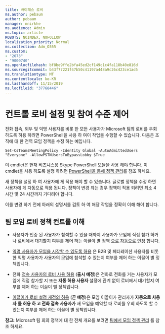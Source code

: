 ```yaml
---
title: 바이패스 로비
ms.author: pebaum
author: pebaum
manager: mnirkhe
ms.audience: Admin
ms.topic: article
ROBOTS: NOINDEX, NOFOLLOW
localization_priority: Normal
ms.collection: Adm_O365
ms.custom:
- "2673"
- "9000740"
ms.openlocfilehash: bf8be9ffe2bfa45ed2cf149c1c4fa118b40e816d
ms.sourcegitcommit: b43f77221f47b50c41197a448a9c26c423ce1ad5
ms.translationtype: MT
ms.contentlocale: ko-KR
ms.lasthandoff: 11/15/2019
ms.locfileid: "37768446"
---
```

# <a name="control-lobby-settings-and-level-of-participation"></a>컨트롤 로비 설정 및 참여 수준 제어

전화 접속, 외부 및 익명 사용자를 비롯 한 모든 사용자가 Microsoft 팀의 로비를 우회 하도록 허용 하려면 PowerShell을 사용 하 여이 작업을 수행할 수 있습니다. 다음은 조직에 대 한 전역 모임 정책을 수정 하는 예입니다.

`Set-CsTeamsMeetingPolicy -Identity Global -AutoAdmittedUsers "Everyone" -AllowPSTNUsersToBypassLobby $True`

이 cmdlet은 현재 비즈니스용 Skype PowerShell 모듈을 사용 해야 합니다. 이 cmdlet을 사용 하도록 설정 하려면 [PowerShell을 통해 정책 관리](https://docs.microsoft.com/en-us/microsoftteams/teams-powershell-overview#managing-policies-via-powershell)를 참조 하세요.

새 정책을 설정 하 여 사용자에 게 적용 해야 할 수 있습니다. 글로벌 정책을 수정 하면 사용자에 게 자동으로 적용 됩니다. 정책이 변경 되는 경우 정책이 적용 되려면 최소 4 시간 및 24 시간까지 기다려야 합니다.

이를 변경 하기 전에 아래의 설명서를 검토 하 여 해당 작업을 정확히 이해 해야 합니다.

## <a name="understanding-teams-meeting-lobby-policy-controls"></a>팀 모임 로비 정책 컨트롤 이해

- 사용자가 인증 된 사용자가 참석할 수 있을 때까지 사용자가 모임에 직접 참가 하거나 로비에서 대기할지 여부를 제어 하는 이끌이 별 정책 [으로 자동으로 인정](https://docs.microsoft.com/microsoftteams/meeting-policies-in-teams#automatically-admit-people) 합니다.

- [익명 사용자가 모임을 시작할 수 있도록 허용](https://docs.microsoft.com/microsoftteams/meeting-policies-in-teams#allow-anonymous-people-to-start-a-meeting) 은 B2B 및 페더레이션 사용자를 비롯 한 익명 사용자가 사용자의 모임에 참석할 수 있는지 여부를 제어 하는 이끌이 별 정책입니다.

- 전화 [접속 사용자의 로비 사용 허용](https://docs.microsoft.com/en-us/microsoftteams/meeting-policies-in-teams#allow-dial-in-users-to-bypass-the-lobby-coming-soon) (**출시 예정**)은 전화로 전화를 거는 사용자가 모임에 직접 참가할 지 또는 **자동 허용 사용자** 설정에 관계 없이 로비에서 대기할지 여부를 제어 하는 이끌이 별 정책입니다.

- [이끌이가 로비 설정 재정의 허용](https://docs.microsoft.com/microsoftteams/meeting-policies-in-teams#allow-organizers-to-override-lobby-settings-coming-soon) (**곧 예정**)은 모임 이끌이가 관리자가 **자동으로 사용자** **를 허용 하 고 전화 접속 사용자가** 새 모임을 예약할 때 로비를 우회 하도록 할 수 있는지 여부를 제어 하는 이끌이 별 정책입니다.

**참고:** Microsoft 팀 회의 정책에 대 한 전체 개요를 보려면 [팀에서 모임 정책 관리](https://docs.microsoft.com/en-us/microsoftteams/meeting-policies-in-teams) 를 참조 하세요.
